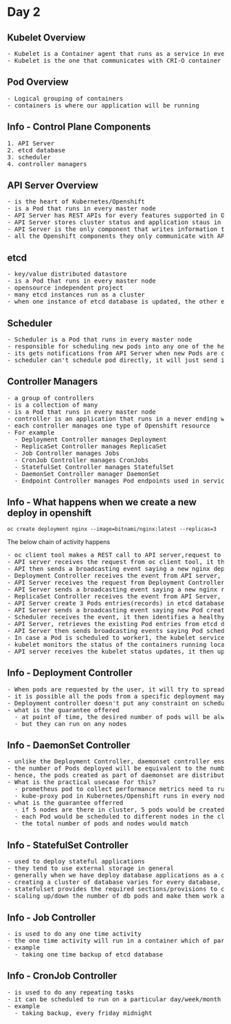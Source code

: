 # Day 2

## Kubelet Overview
<pre>
- Kubelet is a Container agent that runs as a service in every node 
- Kubelet is the one that communicates with CRI-O container runtime to mange images and containers
</pre>  


## Pod Overview
<pre>
- Logical grouping of containers
- containers is where our application will be running
</pre>  

## Info - Control Plane Components
<pre>
1. API Server
2. etcd database
3. scheduler
4. controller managers
</pre>  

## API Server Overview
<pre>
- is the heart of Kubernetes/Openshift
- is a Pod that runs in every master node
- API Server has REST APIs for every features supported in Openshift
- API Server stores cluster status and application staus in the etcd database
- API Server is the only component that writes information to the etcd database
- all the Openshift components they only communicate with API Server via REST calls
</pre>

## etcd 
<pre>
- key/value distributed datastore
- is a Pod that runs in every master node
- opensource independent project  
- many etcd instances run as a cluster
- when one instance of etcd database is updated, the other etcd databases in the cluster gets synchronized
</pre>

## Scheduler
<pre>
- Scheduler is a Pod that runs in every master node   
- responsible for scheduling new pods into any one of the health node within openshift cluster
- its gets notifications from API Server when new Pods are created
- scheduler can't schedule pod directly, it will just send its scheduling recommendations to API Server via REST calls
</pre>

## Controller Managers
<pre>
- a group of controllers
- is a collection of many 
- is a Pod that runs in every master node
- controller is an application that runs in a never ending while loop 
- each controller manages one type of Openshift resource
- For example
  - Deployment Controller manages Deployment
  - ReplicaSet Controller manages ReplicaSet
  - Job Controller manages Jobs
  - CronJob Controller manages CronJobs
  - StatefulSet Controller manages StatefulSet
  - DaemonSet Controller manager DaemonSet
  - Endpoint Controller manages Pod endpoints used in services
</pre>

## Info - What happens when we create a new deploy in openshift
```
oc create deployment nginx --image=bitnami/nginx:latest --replicas=3
```

The below chain of activity happens
<pre>
- oc client tool makes a REST call to API server,request to create new deployment with name nginx
- API server receives the request from oc client tool, it then creates a Deployment record in etcd database
- API then sends a broadcasting event saying a new nginx deployment is created
- Deployment Controller receives the event from API server, it then requests the API server to create a replicaset for the nginx deployment
- API Server receives the request from Deployment Controller, it then creates a ReplicaSet record in etcd database
- API Server sends a broadcasting event saying a new nginx replicaset is created
- ReplicaSet Controller receives the event from API Server, it then requests the API Server via REST call to create 3 Pods
- API Server create 3 Pods entries(records) in etcd database
- API Server sends a broadcasting event saying new Pod created. This kind of event will be broadcasted for every Pod.
- Scheduler receives the event, it then identifies a healthy node where the new Pod can be deployed. Scheduler sends its scheduling recommendataions to API Server via REST Call
- API Server, retrieves the existing Pod entries from etcd database and it updates the Pod with the new scheduling information
- API Server then sends broadcasting events saying Pod scheduled to so and so node(s), this would be repeated for every Pod
- In case a Pod is scheduled to worker1, the kubelet service running in worker will receive the event from API Server, it then checks if the respective container image is present in the local node, if not will request CRI-O container runtime to download the image. Once the image is download, kubelet creates the containers required by the Pod with the respective container image. 
- kubelet monitors the status of the containers running locally, it then frequently like a heart-beat it keeps updating the status to API Server via REST calls
- API server receives the kubelet status updates, it then updates the Pod status in the etcd database
</pre>


## Info - Deployment Controller
<pre>
- When pods are requested by the user, it will try to spread the pods on multiples nodes but there is no assurance
- it is possible all the pods from a specific deployment may be scheduled to the same nodes as well
- Deployment controller doesn't put any constraint on scheduling, hence it is upto the scheduler to decide which pod goes to which node
- what is the guarantee offered 
  - at point of time, the desired number of pods will be always running
  - but they can run on any nodes
</pre>

## Info - DaemonSet Controller
<pre>
- unlike the Deployment Controller, daemonset controller ensures one Pod per node are deployed
- the number of Pods deployed will be equivalent to the number of nodes in your openshift cluster
- hence, the pods created as part of daemonset are distributed always one Pod per node
- What is the practical usecase for this?
  - prometheus pod to collect performance metrics need to run in every node
  - kube-proxy pod in Kubernetes/Openshift runs in every node
- what is the guarantee offerred
  - if 5 nodes are there in cluster, 5 pods would be created
  - each Pod would be scheduled to different nodes in the cluster
  - the total number of pods and nodes would match 
</pre>

## Info - StatefulSet Controller
<pre>
- used to deploy stateful applications
- they tend to use external storage in general
- generally when we have deploy database applications as a cluster that synchronizes data
- creating a cluster of database varies for every database, hence cluster creation is our responsibility
- statefulset provides the required sections/provisions to create a cluster, but it won't create a cluster of databases out of the box
- scaling up/down the number of db pods and make them work as cluster is very complex, hence we also need to do some configurations to ensure they are running as a cluster
</pre>

## Info - Job Controller
<pre>
- is used to do any one time activity
- the one time activity will run in a container which of part of a Pod
- example
  - taking one time backup of etcd database
</pre>  

## Info - CronJob Controller
<pre>
- is used to do any repeating tasks 
- it can be scheduled to run on a particular day/week/month and particular time
- example
  - taking backup, every friday midnight
</pre>
